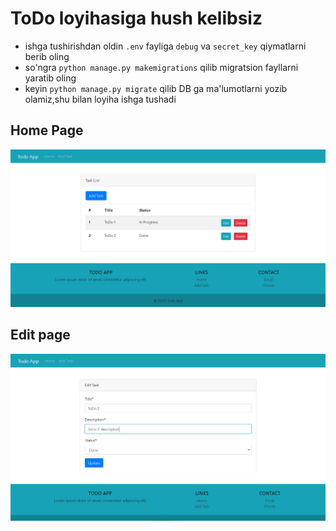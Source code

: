 # ToDo loyihasiga hush kelibsiz
- ishga tushirishdan oldin `.env` fayliga `debug` va `secret_key` qiymatlarni berib oling
- so'ngra `python manage.py makemigrations` qilib migratsion fayllarni yaratib oling
- keyin `python manage.py migrate` qilib DB ga ma'lumotlarni yozib olamiz,shu bilan loyiha ishga tushadi

## Home Page
![home](home.png "Home")

## Edit page
![edit](edit.png "edit")
